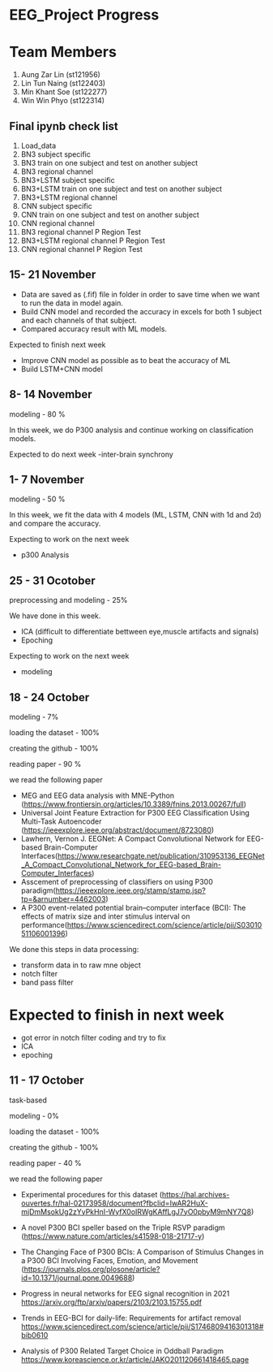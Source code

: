 # EEG_Project Progress

# Team Members
1. Aung Zar Lin (st121956)
2. Lin Tun Naing (st122403)
3. Min Khant Soe (st122277)
4. Win Win Phyo (st122314)

## Final ipynb check list
1. Load_data
2. BN3 subject specific
3. BN3 train on one subject and test on another subject
4. BN3 regional channel
5. BN3+LSTM subject specific
6. BN3+LSTM train on one subject and test on another subject
7. BN3+LSTM regional channel
8. CNN subject specific
9. CNN train on one subject and test on another subject
10. CNN regional channel
11. BN3 regional channel P Region Test
12. BN3+LSTM regional channel P Region Test
13. CNN regional channel P Region Test

## 15- 21 November
- Data are saved as (.fif) file in folder in order to save time when we want to run the data in model again.
- Build CNN model and recorded the accuracy in excels for both 1 subject and each channels of that subject.
- Compared accuracy result with ML models.


Expected to finish next week
- Improve CNN model as possible as to beat the accuracy of ML
- Build LSTM+CNN model

## 8- 14 November

modeling - 80 %

In this week, we do P300 analysis and continue working on classification models.

Expected to do next week
-inter-brain synchrony


## 1- 7 November

modeling - 50 %

In this week, we fit the data with 4 models (ML, LSTM, CNN with 1d and 2d) and compare the accuracy.

Expecting to work on the next week
- p300 Analysis

## 25 - 31 Ocotober

preprocessing and modeling - 25%

We have done in this week.
- ICA (difficult to differentiate bettween eye,muscle artifacts and signals)
- Epoching

Expecting to work on the next week
- modeling
## 18 - 24 October
modeling - 7%

loading the dataset - 100%

creating the github - 100%

reading paper - 90 % 

we read the following paper

 - MEG and EEG data analysis with MNE-Python (https://www.frontiersin.org/articles/10.3389/fnins.2013.00267/full)
 - Universal Joint Feature Extraction for P300 EEG Classification Using Multi-Task Autoencoder (https://ieeexplore.ieee.org/abstract/document/8723080)
 - Lawhern, Vernon J. EEGNet: A Compact Convolutional Network for EEG-based Brain-Computer Interfaces(https://www.researchgate.net/publication/310953136_EEGNet_A_Compact_Convolutional_Network_for_EEG-based_Brain-Computer_Interfaces)
 - Asscement of preprocessing of classifiers on using P300 paradigm(https://ieeexplore.ieee.org/stamp/stamp.jsp?tp=&arnumber=4462003)
 - A P300 event-related potential brain–computer interface (BCI): The effects of matrix size and inter stimulus interval on performance(https://www.sciencedirect.com/science/article/pii/S0301051106001396)

We done this steps in data processing:
  - transform data in to raw mne object
  - notch filter 
  - band pass filter
      
# Expected to finish in next week
  - got error in notch filter coding and try to fix
  - ICA
  - epoching
## 11 - 17 October

task-based

modeling - 0%

loading the dataset - 100%

creating the github - 100%

reading paper - 40 % 

we read the following paper 
  - Experimental procedures for this dataset (https://hal.archives-ouvertes.fr/hal-02173958/document?fbclid=IwAR2HuX-mjDmMsokUg2zYyPkHnI-WyfX0oIRWgKAffLgJ7yO0pbyM9mNY7Q8) 
  - A novel P300 BCI speller based on the Triple RSVP paradigm (https://www.nature.com/articles/s41598-018-21717-y)
  - The Changing Face of P300 BCIs: A Comparison of Stimulus Changes in a P300 BCI Involving Faces, Emotion, and Movement (https://journals.plos.org/plosone/article?id=10.1371/journal.pone.0049688)
  - Progress in neural networks for EEG signal recognition in 2021
https://arxiv.org/ftp/arxiv/papers/2103/2103.15755.pdf 

  - Trends in EEG-BCI for daily-life: Requirements for artifact removal
https://www.sciencedirect.com/science/article/pii/S1746809416301318#bib0610

 - Analysis of P300 Related Target Choice in Oddball Paradigm
https://www.koreascience.or.kr/article/JAKO201120661418465.page



